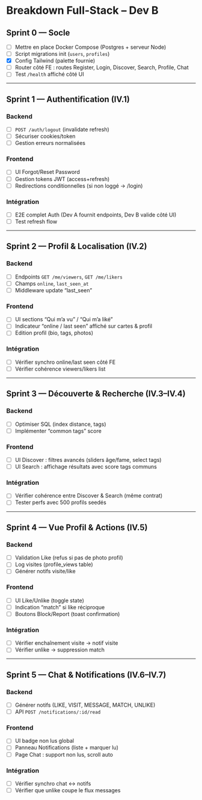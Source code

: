 # Breakdown Full-Stack – Dev B

## Sprint 0 — Socle
- [ ] Mettre en place Docker Compose (Postgres + serveur Node)
- [ ] Script migrations init (`users`, `profiles`)
- [X] Config Tailwind (palette fournie)
- [ ] Router côté FE : routes Register, Login, Discover, Search, Profile, Chat
- [ ] Test `/health` affiché côté UI

---

## Sprint 1 — Authentification (IV.1)
### Backend
- [ ] `POST /auth/logout` (invalidate refresh)
- [ ] Sécuriser cookies/token
- [ ] Gestion erreurs normalisées

### Frontend
- [ ] UI Forgot/Reset Password
- [ ] Gestion tokens JWT (access+refresh)
- [ ] Redirections conditionnelles (si non loggé → /login)

### Intégration
- [ ] E2E complet Auth (Dev A fournit endpoints, Dev B valide côté UI)
- [ ] Test refresh flow

---

## Sprint 2 — Profil & Localisation (IV.2)
### Backend
- [ ] Endpoints `GET /me/viewers`, `GET /me/likers`
- [ ] Champs `online`, `last_seen_at`
- [ ] Middleware update “last_seen”

### Frontend
- [ ] UI sections “Qui m’a vu” / “Qui m’a liké”
- [ ] Indicateur “online / last seen” affiché sur cartes & profil
- [ ] Edition profil (bio, tags, photos)

### Intégration
- [ ] Vérifier synchro online/last seen côté FE
- [ ] Vérifier cohérence viewers/likers list

---

## Sprint 3 — Découverte & Recherche (IV.3–IV.4)
### Backend
- [ ] Optimiser SQL (index distance, tags)
- [ ] Implémenter “common tags” score

### Frontend
- [ ] UI Discover : filtres avancés (sliders âge/fame, select tags)
- [ ] UI Search : affichage résultats avec score tags communs

### Intégration
- [ ] Vérifier cohérence entre Discover & Search (même contrat)
- [ ] Tester perfs avec 500 profils seedés

---

## Sprint 4 — Vue Profil & Actions (IV.5)
### Backend
- [ ] Validation Like (refus si pas de photo profil)
- [ ] Log visites (profile_views table)
- [ ] Générer notifs visite/like

### Frontend
- [ ] UI Like/Unlike (toggle state)
- [ ] Indication “match” si like réciproque
- [ ] Boutons Block/Report (toast confirmation)

### Intégration
- [ ] Vérifier enchaînement visite → notif visite
- [ ] Vérifier unlike → suppression match

---

## Sprint 5 — Chat & Notifications (IV.6–IV.7)
### Backend
- [ ] Générer notifs (LIKE, VISIT, MESSAGE, MATCH, UNLIKE)
- [ ] API `POST /notifications/:id/read`

### Frontend
- [ ] UI badge non lus global
- [ ] Panneau Notifications (liste + marquer lu)
- [ ] Page Chat : support non lus, scroll auto

### Intégration
- [ ] Vérifier synchro chat ↔ notifs
- [ ] Vérifier que unlike coupe le flux messages
